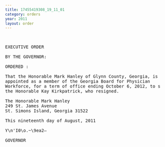 ```yaml
---
title: 17455419308_19_11_01
category: orders
year: 2011
layout: order
---
```


<pre> 

EXECUTIVE ORDER

BY THE GOVERNOR:

ORDERED :

That the Honorable Mark Hanley of Glynn County, Georgia, is
appointed as a member of the Georgia Board for Physician
Workforce, for a term of office ending October 6, 2012, to succeed
the Honorable Kay Kirkpatrick, who resigned.

The Honorable Mark Hanley
249 St. James Avenue
St. Simons Island, Georgia 31522

This nineteenth day of August, 2011

Y\n'I0\o.~\9ea2—

GOVERNOR

</pre>
